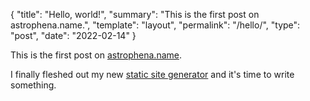 {
  "title": "Hello, world!",
  "summary": "This is the first post on astrophena.name.",
  "template": "layout",
  "permalink": "/hello/",
  "type": "post",
  "date": "2022-02-14"
}

This is the first post on [astrophena.name](https://astrophena.name).

I finally fleshed out my new
[static site generator](https://go.astrophena.name/site) and it's time to write
something.

